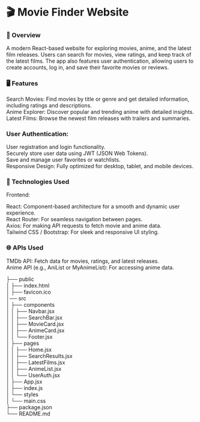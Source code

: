 <h1>🎬 Movie Finder Website</h1>
<h3>🌟 Overview</h3>
<p>A modern React-based website for exploring movies, anime, and the latest film releases. Users can search for movies, view ratings, and keep track of the latest films. The app also features user authentication, allowing users to create accounts, log in, and save their favorite movies or reviews.</p>

<h3>🖥️ Features</h3>
Search Movies: Find movies by title or genre and get detailed information, including ratings and descriptions.<br>
Anime Explorer: Discover popular and trending anime with detailed insights.<br>
Latest Films: Browse the newest film releases with trailers and summaries.<br>

<h3>User Authentication:</h3>
User registration and login functionality.<br>
Securely store user data using JWT (JSON Web Tokens).<br>
Save and manage user favorites or watchlists.<br>
Responsive Design: Fully optimized for desktop, tablet, and mobile devices.<br>


<h3>🚀 Technologies Used</h3>
<p>Frontend:</p>
React: Component-based architecture for a smooth and dynamic user experience.<br>
React Router: For seamless navigation between pages.<br>
Axios: For making API requests to fetch movie and anime data.<br>
Tailwind CSS / Bootstrap: For sleek and responsive UI styling.<br>

<h3>🌐 APIs Used</h3>
TMDb API: Fetch data for movies, ratings, and latest releases.<br>
Anime API (e.g., AniList or MyAnimeList): For accessing anime data.<br>


├── public<br>
│   ├── index.html<br>
│   ├── favicon.ico<br>
│── src<br>
│   ├── components<br>
│   │   ├── Navbar.jsx<br>
│   │   ├── SearchBar.jsx<br>
│   │   ├── MovieCard.jsx<br>
│   │   ├── AnimeCard.jsx<br>
│   │   └── Footer.jsx<br>
│   ├── pages<br>
│   │   ├── Home.jsx<br>
│   │   ├── SearchResults.jsx<br>
│   │   ├── LatestFilms.jsx<br>
│   │   ├── AnimeList.jsx<br>
│   │   └── UserAuth.jsx<br>
│   ├── App.jsx<br>
│   ├── index.js<br>
│   └── styles<br>
│       └── main.css<br>
├── package.json<br>
└── README.md<br>
